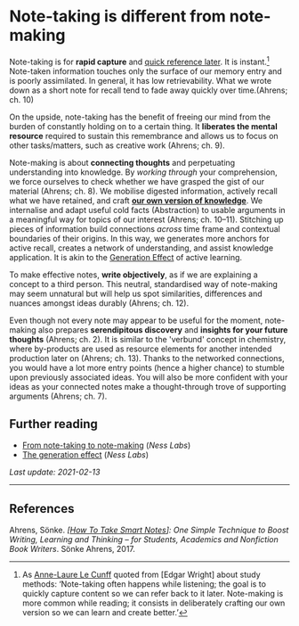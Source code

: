 # Note-taking is different from note-making

Note-taking is for **rapid capture** and [quick reference later][Anne-Laure Le Cunff]. It is instant.[^1] Note-taken information touches only the surface of our memory entry and is poorly assimilated. In general, it has low retrievability. What we wrote down as a short note for recall tend to fade away quickly over time.(Ahrens; ch. 10)

On the upside, note-taking has the benefit of freeing our mind from the burden of constantly holding on to a certain thing. It **liberates the mental resource** required to sustain this remembrance and allows us to focus on other tasks/matters, such as creative work (Ahrens; ch. 9).

Note-making is about **connecting thoughts** and perpetuating understanding into knowledge. By *working through* your comprehension, we force ourselves to check whether we have grasped the gist of our material (Ahrens; ch. 8). We mobilise digested information, actively recall what we have retained, and craft **[our own version of knowledge][Anne-Laure Le Cunff]**. We internalise and adapt useful cold facts (Abstraction) to usable arguments in a meaningful way for topics of our interest (Ahrens; ch. 10–11). Stitching up pieces of information build connections *across* time frame and contextual boundaries of their origins. In this way, we generates more anchors for active recall, creates a network of understanding, and assist knowledge application. It is akin to the [Generation Effect] of active learning.

To make effective notes, **write objectively**, as if we are explaining a concept to a third person. This neutral, standardised way of note-making may seem unnatural but will help us spot similarities, differences and nuances amongst ideas durably (Ahrens; ch. 12).

Even though not every note may appear to be useful for the moment, note-making also prepares **serendipitous discovery** and **insights for your future thoughts** (Ahrens; ch. 2). It is similar to the 'verbund' concept in chemistry, where by-products are used as resource elements for another intended production later on (Ahrens; ch. 13). Thanks to the networked connections, you would have a lot more entry points (hence a higher chance) to stumble upon previously associated ideas. You will also be more confident with your ideas as your connected notes make a thought-through trove of supporting arguments (Ahrens; ch. 7).



## Further reading
- [From note-taking to note-making](https://nesslabs.com/from-note-taking-to-note-making) (*Ness Labs*)
- [The generation effect](https://nesslabs.com/generation-effect-3) (*Ness Labs*)

[^1]: As [Anne-Laure Le Cunff] quoted from [Edgar Wright] about study methods: ‘Note-taking often happens while listening; the goal is to quickly capture content so we can refer back to it later. Note-making is more common while reading; it consists in deliberately crafting our own version so we can learn and create better.’

[Generation effect]: https://en.wikipedia.org/wiki/Generation_effect
[Anne-Laure Le Cunff]: https://nesslabs.com/from-note-taking-to-note-making.

*Last update: 2021-02-13*

* * *
 
## References

Ahrens, Sönke. _[[How To Take Smart Notes]]: One Simple Technique to Boost Writing, Learning and Thinking – for Students, Academics and Nonfiction Book Writers_. Sönke Ahrens, 2017.

[//begin]: # "Autogenerated link references for markdown compatibility"
[How To Take Smart Notes]: How-to-take-smart-notes "How To Take Smart Notes"
[//end]: # "Autogenerated link references"